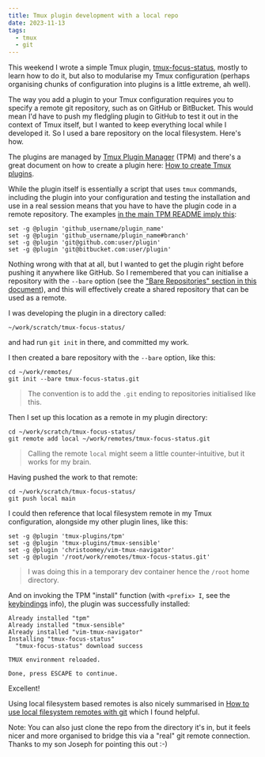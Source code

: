 ```yaml
---
title: Tmux plugin development with a local repo
date: 2023-11-13
tags:
  - tmux
  - git
---
```

This weekend I wrote a simple Tmux plugin, [tmux-focus-status](https://github.com/qmacro/tmux-focus-status), mostly to learn how to do it, but also to modularise my Tmux configuration (perhaps organising chunks of configuration into plugins is a little extreme, ah well).

The way you add a plugin to your Tmux configuration requires you to specify a remote git repository, such as on GitHub or BitBucket. This would mean I'd have to push my fledgling plugin to GitHub to test it out in the context of Tmux itself, but I wanted to keep everything local while I developed it. So I used a bare repository on the local filesystem. Here's how.

The plugins are managed by [Tmux Plugin Manager](https://github.com/tmux-plugins/tpm) (TPM) and there's a great document on how to create a plugin here: [How to create Tmux plugins](https://github.com/tmux-plugins/tpm/blob/master/docs/how_to_create_plugin.md).

While the plugin itself is essentially a script that uses `tmux` commands, including the plugin into your configuration and testing the installation and use in a real session means that you have to have the plugin code in a remote repository. The examples [in the main TPM README imply this](https://github.com/tmux-plugins/tpm#installation):

```text
set -g @plugin 'github_username/plugin_name'
set -g @plugin 'github_username/plugin_name#branch'
set -g @plugin 'git@github.com:user/plugin'
set -g @plugin 'git@bitbucket.com:user/plugin'
```

Nothing wrong with that at all, but I wanted to get the plugin right before pushing it anywhere like GitHub. So I remembered that you can initialise a repository with the `--bare` option (see the ["Bare Repositories" section in this document](https://www.atlassian.com/git/tutorials/setting-up-a-repository/git-init)), and this will effectively create a shared repository that can be used as a remote.

I was developing the plugin in a directory called:

```text
~/work/scratch/tmux-focus-status/
```

and had run `git init` in there, and committed my work.

I then created a bare repository with the `--bare` option, like this:

```shell
cd ~/work/remotes/
git init --bare tmux-focus-status.git
```

> The convention is to add the `.git` ending to repositories initialised like this.

Then I set up this location as a remote in my plugin directory:

```shell
cd ~/work/scratch/tmux-focus-status/
git remote add local ~/work/remotes/tmux-focus-status.git
```

> Calling the remote `local` might seem a little counter-intuitive, but it works for my brain.

Having pushed the work to that remote:

```shell
cd ~/work/scratch/tmux-focus-status/
git push local main
```

I could then reference that local filesystem remote in my Tmux configuration, alongside my other plugin lines, like this:

```text
set -g @plugin 'tmux-plugins/tpm'
set -g @plugin 'tmux-plugins/tmux-sensible'
set -g @plugin 'christoomey/vim-tmux-navigator'
set -g @plugin '/root/work/remotes/tmux-focus-status.git'
```

> I was doing this in a temporary dev container hence the `/root` home directory.

And on invoking the TPM "install" function (with `<prefix> I`, see the [keybindings](https://github.com/tmux-plugins/tpm#key-bindings) info), the plugin was successfully installed:

```text
Already installed "tpm"
Already installed "tmux-sensible"
Already installed "vim-tmux-navigator"
Installing "tmux-focus-status"
  "tmux-focus-status" download success

TMUX environment reloaded.

Done, press ESCAPE to continue.
```

Excellent!

Using local filesystem based remotes is also nicely summarised in [How to use local filesystem remotes with git](https://thehorrors.org.uk/snippets/git-local-filesystem-remotes/) which I found helpful.

Note: You can also just clone the repo from the directory it's in, but it feels nicer and more organised to bridge this via a "real" git remote connection. Thanks to my son Joseph for pointing this out :-)
